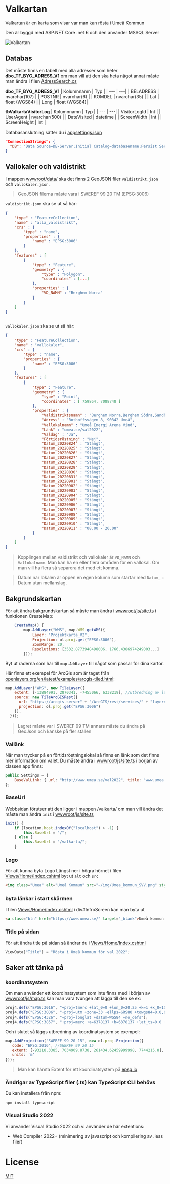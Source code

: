 # Valkartan
Valkartan är en karta som visar var man kan rösta i Umeå Kommun

Den är byggd med ASP.NET Core .net 6 och den använder MSSQL Server

![Valkartan](/Screenshot1.png)

## Databas
Det måste finns en tabell med alla adresser som heter __dbo_TF_BYG_ADRESS_V1__ om man vill att den ska heta något annat måste man ändra i filen [AdressSearch.cs](/Models/AdressSearch.cs)

__dbo_TF_BYG_ADRESS_V1__
| Kolumnnamn | Typ |
| --- | ---|
| BELADRESS | nvarchar(107) |
| POSTNR | nvarchar(6) |
| KOMDEL | nvarchar(35) |
| Lat | float (WGS84) |
| Long | float (WGS84)|

__tbValkartaVisitorLog__
| Kolumnnamn | Typ |
| --- | ---|
| VisitorLogId | Int |
| UserAgent | nvarchar(500) |
| DateVisited | datetime |
| ScreenWidth | Int |
| ScreenHeight | Int |

Databasanslutning sätter du i [appsettings.json](/appsettings.json)
```json
"ConnectionStrings": {
  "DB": "Data Source=DB-Server;Initial Catalog=databasename;Persist Security Info=True;User ID=user;Password=123"
}
```

## Vallokaler och valdistrikt
I mappen [wwwroot/data/](/wwwroot/data/) ska det finns 2 GeoJSON filer `valdistrikt.json` och `vallokaler.json`.

> GeoJSON filerna måste vara i SWEREF 99 20 TM (EPSG:3006)

`valdistrikt.json` ska se ut så här:

```json
{
	"type" : "FeatureCollection",
	"name" : "alla_valdistrikt",
	"crs" : {
		"type" : "name",
		"properties" : {
			"name" : "EPSG:3006"
		}
	},
	"features" : [
		{
			"type" : "Feature",
			"geometry" : {
				"type" : "Polygon",
				"coordinates" : [...]
            },
			"properties" : {
				"VD_NAMN" : "Berghem Norra"
			}
        }
    ]
}
    
```

`vallokaler.json` ska se ut så här:
```json
{
	"type" : "FeatureCollection",
	"name" : "vallokaler",
	"crs" : {
		"type" : "name",
		"properties" : {
			"name" : "EPSG:3006"
		}
	},
	"features" : [
		{
			"type" : "Feature",
			"geometry" : {
				"type" : "Point",
				"coordinates" : [ 759864, 7088748 ]
			},
			"properties" : {
				"Valdistriktsnamn" : "Berghem Norra,Berghem Södra,Sandbacka,Haga Östra",
				"Adress" : "Rothoffsvägen 8, 90342 Umeå",
				"Vallokalnamn" : "Umeå Energi Arena Vind",
				"Länk" : "umea.se/val2022",
				"Valdag" : "Ja",
				"Förtidsröstning" : "Nej",
				"Datum_20220824" : "Stängt",
				"Datum_20220825" : "Stängt",
				"Datum_20220826" : "Stängt",
				"Datum_20220827" : "Stängt",
				"Datum_20220828" : "Stängt",
				"Datum_20220829" : "Stängt",
				"Datum_20220830" : "Stängt",
				"Datum_20220831" : "Stängt",
				"Datum_20220901" : "Stängt",
				"Datum_20220902" : "Stängt",
				"Datum_20220903" : "Stängt",
				"Datum_20220904" : "Stängt",
				"Datum_20220905" : "Stängt",
				"Datum_20220906" : "Stängt",
				"Datum_20220907" : "Stängt",
				"Datum_20220908" : "Stängt",
				"Datum_20220909" : "Stängt",
				"Datum_20220910" : "Stängt",
				"Datum_20220911" : "08.00 - 20.00"
			}
		}
    ]
}
```

> Kopplingen mellan valdistrikt och vallokaler är `VD_NAMN` och `Vallokalnamn`. Man kan ha en eller flera områden för en vallokal. Om man vill ha flera så separera det med ett komma.

> Datum när lokalen är öppen en egen kolumn som startar med `Datum_` + Datum utan mellanslag.

## Bakgrundskartan
För att ändra bakgrundskartan så måste man ändra i [wwwroot/js/site.ts](/wwwroot/js/site.ts) i funktionen CreateMap:

```javascript
    CreateMap() {
        map.AddLayer("WMS", map.WMS.getWMS({
            Layer: "Projektkarta_V2",
            Projection: ol.proj.get("EPSG:3006"),
            ZoomRange: 20,
            Resolutions: [3532.8773948498006, 1766.4386974249003...]
        }));
```

Byt ut raderna som här till `map.AddLayer` till något som passar för dina kartor.

Här finns ett exempel för ArcGis som är taget från [openlayers.org/en/latest/examples/arcgis-tiled.html](https://openlayers.org/en/latest/examples/arcgis-tiled.html):
```javascript
map.AddLayer("WMS", new TileLayer({
    extent: [-13884991, 2870341, -7455066, 6338219], //utbredning av lagret
    source: new TileArcGISRest({
      url: "https://arcgis-server" + "/ArcGIS/rest/services/" + "layername",
      projection: ol.proj.get("EPSG:3006")
    }),
  }));
```
> Lagret måste var i SWEREF 99 TM annars måste du ändra på GeoJson och kanske på fler ställen

### Vallänk
När man trycker på en förtidsröstningslokal så finns en länk som det finns mer information om valet.
Du måste ändra i [wwwroot/js/site.ts](/wwwroot/js/site.ts) i början av classen app finns:
```javascript
public Settings = {
    BaseValLink: { url: "http://www.umea.se/val2022", title: "www.umea.se/val2022"}
};
```

### BaseUrl
Webbsidan förutser att den ligger i mappen /valkarta/ om man vill ändra det måste man ändra `init` i [wwwroot/js/site.ts](/wwwroot/js/site.ts)
```javascript
init() {
    if (location.host.indexOf("localhost") > -1) {
        this.BaseUrl = "/";
    } else {
        this.BaseUrl = "/valkarta/";
    }
```

### Logo
För att kunna byta Logo Längst ner i högra hörnet i filen [Views/Home/Index.cshtml](/Views/Home/Index.cshtml) byt ut `alt` och `src`
 ```html
<img class="Umea" alt="Umeå Kommun" src="~/img/Umea_kommun_SVV.png" style="height:35px;" />
 ```

### byta länkar i start skärmen
I filen [Views/Home/Index.cshtml](/Views/Home/Index.cshtml) i div#InfroScreen kan man byta ut 
 ```html
<a class="btn" href="https://www.umea.se/" target="_blank">Umeå kommun valinformation</a
 ```

 ### Title på sidan
 För att ändra title på sidan så ändrar du i [Views/Home/Index.cshtml](/Views/Home/Index.cshtml)
  ```c#
ViewData["Title"] = "Rösta i Umeå kommun för val 2022";
 ```

 
## Saker att tänka på 

### koordinatsystem
Om man använder ett koordinatsystem som inte finns med i början av [wwwroot/js/map.ts](/wwwroot/js/site.ts) kan man vara tvungen att lägga till den se ex:
 ```javascript
proj4.defs("EPSG:3016", "+proj=tmerc +lat_0=0 +lon_0=20.25 +k=1 +x_0=150000 +y_0=0 +ellps=GRS80 +towgs84=0,0,0,0,0,0,0 +units=m +no_defs");
proj4.defs("EPSG:3006", "+proj=utm +zone=33 +ellps=GRS80 +towgs84=0,0,0,0,0,0,0 +units=m +no_defs ");
proj4.defs("EPSG:4326", "+proj=longlat +datum=WGS84 +no_defs");
proj4.defs("EPSG:3857", "+proj=merc +a=6378137 +b=6378137 +lat_ts=0.0 +lon_0=0.0 +x_0=0.0 +y_0=0 +k=1.0 +units=m +nadgrids=@null +wktext  +no_defs");
```
Och i slutet så läggs utbredning av koordinatsystem se exempel:
 ```javascript
map.AddProjection("SWEREF 99 20 15", new ol.proj.Projection({
    code: "EPSG:3016", //SWEREF 99 20 15
    extent: [-93218.3385, 7034909.8738, 261434.62459999998, 7744215.8],
    units: 'm'
}));
```
> Man kan hämta Extent för ett koordinatsystem på [epsg.io](https://epsg.io/)

### Ändrigar av TypeScript filer (.ts) kan TypeScript CLI behövs 
Du kan installera från npm:
```
npm install typescript
```

### Visual Studio 2022
Vi använder  Visual Studio 2022 och vi använder de här extentions:
* Web Compiler 2022+ (minimering av javascript och kompilering av .less filer)


# License
[MIT](/LICENSE)